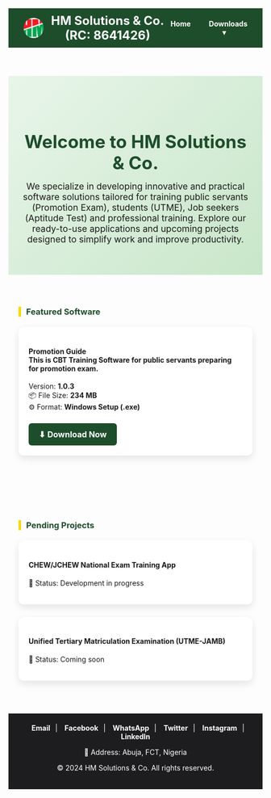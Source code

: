 <!DOCTYPE html>
<html lang="en">
<head>
  <meta charset="UTF-8">
  <meta name="viewport" content="width=device-width, initial-scale=1.0">
  <title>HM Solutions & Co. - Software Hub</title>
  <link rel="icon" type="image/png" href="images/company.logo.png">
  <style>
    :root {
      --primary: #1e4d2b;
      --secondary: #2e7d32;
      --light: #f5f7fa;
      --dark: #1d1d1f;
      --text: #444;
      --highlight: #ffd700;
    }

    body {
      margin: 0;
      font-family: "Segoe UI", Tahoma, Geneva, Verdana, sans-serif;
      background: var(--light);
      color: var(--text);
    }

    /* HEADER */
    header {
      background: var(--primary);
      color: white;
      padding: 10px 30px;
      display: flex;
      justify-content: space-between;
      align-items: center;
    }

    .logo-container {
      display: flex;
      align-items: center;
      gap: 10px;
    }

    .logo-container img {
      height: 40px;
      width: 40px;
      border-radius: 50%;
      object-fit: cover;
    }

    .logo-container h1 {
      margin: 0;
      font-size: 1.5rem;
    }

    nav ul {
      list-style: none;
      margin: 0;
      padding: 0;
      display: flex;
      gap: 20px;
    }

    nav ul li {
      position: relative;
    }

    nav ul li a {
      color: white;
      text-decoration: none;
      font-weight: bold;
      padding: 8px;
      transition: color 0.3s;
    }

    nav ul li a:hover {
      color: var(--highlight);
    }

    /* Dropdown */
    nav ul li ul {
      display: none;
      position: absolute;
      background: white;
      color: var(--text);
      min-width: 180px;
      box-shadow: 0 4px 10px rgba(0,0,0,0.1);
      z-index: 1000;
    }

    nav ul li:hover ul {
      display: block;
    }

    nav ul li ul li a {
      color: var(--dark);
      padding: 10px;
      display: block;
    }

    nav ul li ul li a:hover {
      background: var(--light);
      color: var(--secondary);
    }

    /* HERO SECTION */
    .hero {
      padding: 60px 20px;
      text-align: center;
      background: linear-gradient(135deg, #e8f5e9, #c8e6c9);
    }

    .hero h2 {
      font-size: 2.2rem;
      margin-bottom: 15px;
      color: var(--primary);
    }

    .hero p {
      max-width: 600px;
      margin: 0 auto;
      font-size: 1.1rem;
    }

    /* FEATURED SOFTWARE */
    .section {
      padding: 40px 20px;
      max-width: 1000px;
      margin: auto;
    }

    .section h3 {
      color: var(--primary);
      margin-bottom: 20px;
      border-left: 5px solid var(--highlight);
      padding-left: 10px;
    }

    .card {
      background: white;
      padding: 20px;
      border-radius: 10px;
      box-shadow: 0 6px 15px rgba(0,0,0,0.1);
      margin-bottom: 25px;
    }

    .btn-download {
      display: inline-block;
      margin-top: 10px;
      padding: 12px 20px;
      font-size: 1rem;
      font-weight: bold;
      color: white;
      background: var(--primary);
      border-radius: 6px;
      text-decoration: none;
      transition: background 0.3s ease, transform 0.2s ease;
    }

    .btn-download:hover {
      background: var(--secondary);
      transform: translateY(-2px);
    }

    /* FOOTER */
    footer {
      background: var(--dark);
      color: white;
      padding: 20px;
      text-align: center;
    }

    .socials {
      margin-bottom: 10px;
    }

    .socials a {
      margin: 0 10px;
      text-decoration: none;
      color: white;
      font-weight: bold;
      transition: color 0.3s;
    }

    .socials a:hover {
      color: var(--highlight);
    }

    @media (max-width: 768px) {
      nav ul {
        flex-direction: column;
        gap: 10px;
      }
    }
  </style>
</head>
<body>

  <!-- HEADER -->
  <header>
    <div class="logo-container">
      <img src="images/company.logo.png" alt="HM Solutions Logo">
      <h1>HM Solutions & Co. (RC: 8641426)</h1>
    </div>
    <nav>
      <ul>
        <li><a href="#">Home</a></li>
        <li>
          <a href="#">Downloads ▾</a>
          <ul>
            <li><a href="#Featured Software">Promotion Guide</a></li>
            <li><a href="#Pending Projects">Other Software (Coming Soon)</a></li>
          </ul>
        </li>
      </ul>
    </nav>
  </header>

  <!-- HERO -->
  <section class="hero">
    <h2>Welcome to HM Solutions & Co.</h2>
    <p>
      We specialize in developing innovative and practical software solutions tailored for training 
      public servants (Promotion Exam), students (UTME), Job seekers (Aptitude Test) and professional training. Explore our ready-to-use applications 
      and upcoming projects designed to simplify work and improve productivity.
    </p>
  </section>

  <!-- FEATURED SOFTWARE -->
  <section class="section">
    <h3>Featured Software</h3>
    <div class="card" id="Featured Software">
      <h4>Promotion Guide <br> This is CBT Training Software for public servants preparing for promotion exam.</h4>
      <p>
        Version: <strong>1.0.3</strong> <br>
        📦 File Size: <strong>234 MB</strong> <br>
        ⚙️ Format: <strong>Windows Setup (.exe)</strong>
      </p>
      <a class="btn-download" href="https://drive.google.com/uc?export=download&id=1Hs7aHPHAP1TBVVqYOeBSyJuLMFO-MgD5">
        ⬇ Download Now
      </a>
    </div>
  </section>

  <!-- PENDING PROJECTS -->
  <section class="section">
    <h3>Pending Projects</h3>
    <div class="card" id="Pending Projects">
      <h4>CHEW/JCHEW National Exam Training App</h4>
      <p>📌 Status: Development in progress</p>
    </div>
    <div class="card">
      <h4>Unified Tertiary Matriculation Examination (UTME-JAMB)</h4>
      <p>📌 Status: Coming soon</p>
    </div>
  </section>

  <!-- FOOTER -->
  <footer>
    <div class="socials">
      <a href="mailto:hmsolutionsltd3@gmail.com">Email</a>|
      <a href="https://web.facebook.com/HMTelecoms" target="_blank">Facebook</a>|
      <a href="https://wa.me/+2348053579779" target="_blank">WhatsApp</a>|
      <a href="https://x.com/HMusa3" target="_blank">Twitter</a>|
      <a href="https://www.instagram.com/hmtelecoms0/" target="_blank">Instagram</a>|
      <a href="https://www.linkedin.com/in/hussaini-musa-68614283/" target="_blank">LinkedIn</a>
    </div>
    <p>📍 Address: Abuja, FCT, Nigeria</p>
    <p>© 2024 HM Solutions & Co. All rights reserved.</p>
  </footer>

</body>
</html>
